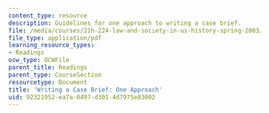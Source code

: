 ```yaml
---
content_type: resource
description: Guidelines for one approach to writing a case brief.
file: /media/courses/21h-224-law-and-society-in-us-history-spring-2003/92321952ea7a0497d3014d7975e83002_lawandsocbriamplate203.pdf
file_type: application/pdf
learning_resource_types:
- Readings
ocw_type: OCWFile
parent_title: Readings
parent_type: CourseSection
resourcetype: Document
title: 'Writing a Case Brief: One Approach'
uid: 92321952-ea7a-0497-d301-4d7975e83002
---
```

